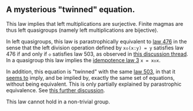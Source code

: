 ## A mysterious "twinned" equation.

This law implies that left multiplications are surjective.  Finite magmas are thus left quasigroups (namely left multiplications are bijective).

In left quasigroups, this law is parastrophically equivalent to [law 476](https://teorth.github.io/equational_theories/implications/?476) in the sense that the left division operation defined by `x◇(x:y) = y` satisfies law 476 if and only if `◇` satisfies law 503, as observed in [this discussion thread](https://leanprover.zulipchat.com/#narrow/channel/458659-Equational/topic/Austin.20pairs/near/483169215).  In a quasigroup this law implies the [idempotence law 3](https://teorth.github.io/equational_theories/implications/?3) `x = x◇x`.

In addition, this equation is "twinned" with the same [law 503](https://teorth.github.io/equational_theories/implications/?503), in that it [seems to](https://leanprover.zulipchat.com/#narrow/stream/458659-Equational/topic/Numerical.20coincidence.3A.20476.20~.20503) imply, and be implied by, exactly the same set of equations, without being equivalent.  This is only partially explained by parastrophic equivalence.  See [this further discussion](https://leanprover.zulipchat.com/#narrow/channel/458659-Equational/topic/Twin.20pairs.20of.20equations).

This law cannot hold in a non-trivial group.
